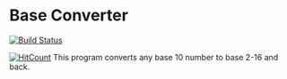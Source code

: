 # Base Converter
[![Build Status](https://travis-ci.org/RSWaffle/Base-Converter.png?branch=master)](https://travis-ci.org/RSWaffle/Base-Converter)

[![HitCount](http://hits.dwyl.com/RSWaffle/Base-Converter.svg)](http://hits.dwyl.com/RSWaffle/Base-Converter)
This program converts any base 10 number to base 2-16 and back.
